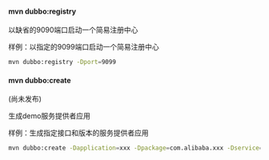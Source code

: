 #### mvn dubbo:registry
以缺省的9090端口启动一个简易注册中心

样例：以指定的9099端口启动一个简易注册中心

```sh
mvn dubbo:registry -Dport=9099 
```

#### mvn dubbo:create
(尚未发布)

生成demo服务提供者应用

样例：生成指定接口和版本的服务提供者应用

```sh
mvn dubbo:create -Dapplication=xxx -Dpackage=com.alibaba.xxx -Dservice=XxxService,YyyService -Dversion=1.0.0 
```
